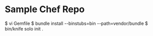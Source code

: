 # Sample Chef Repo

  $ vi Gemfile
  $ bundle install --binstubs=bin --path=vendor/bundle
  $ bin/knife solo init .
